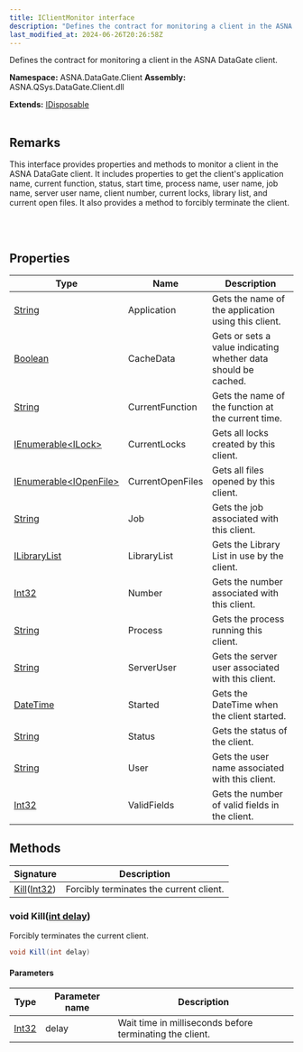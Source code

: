 ```yaml
---
title: IClientMonitor interface
description: "Defines the contract for monitoring a client in the ASNA DataGate client. "
last_modified_at: 2024-06-26T20:26:58Z
---
```


Defines the contract for monitoring a client in the ASNA DataGate client.

**Namespace:** ASNA.DataGate.Client
**Assembly:** ASNA.QSys.DataGate.Client.dll

**Extends:** [IDisposable](https://learn.microsoft.com/en-us/dotnet/api/system.idisposable?view=net-8.0)
<br>
<br>

## Remarks
This interface provides properties and methods to monitor a client in the ASNA DataGate client. 
It includes properties to get the client's application name, current function, status, start time, 
process name, user name, job name, server user name, client number, current locks, library list, 
and current open files. It also provides a method to forcibly terminate the client.

<br>
<br>

## Properties

| Type | Name | Description
| --- | --- | --- 
| [String](https://learn.microsoft.com/en-us/dotnet/api/system.string?view=net-8.0) | Application | Gets the name of the application using this client. |
| [Boolean](https://docs.microsoft.com/en-us/dotnet/api/system.boolean) | CacheData | Gets or sets a value indicating whether data should be cached. |
| [String](https://learn.microsoft.com/en-us/dotnet/api/system.string?view=net-8.0) | CurrentFunction | Gets the name of the function at the current time. |
| [IEnumerable\<ILock\>](https://learn.microsoft.com/en-us/dotnet/api/system.collections.generic.ienumerable-1?view=net-8.0) | CurrentLocks | Gets all locks created by this client. |
| [IEnumerable\<IOpenFile\>](https://learn.microsoft.com/en-us/dotnet/api/system.collections.generic.ienumerable-1?view=net-8.0) | CurrentOpenFiles | Gets all files opened by this client. |
| [String](https://learn.microsoft.com/en-us/dotnet/api/system.string?view=net-8.0) | Job | Gets the job associated with this client. |
| [ILibraryList](/reference/datagate/datagate-client/i-library-list.html) | LibraryList | Gets the Library List in use by the client. |
| [Int32](https://learn.microsoft.com/en-us/dotnet/csharp/language-reference/builtin-types/integral-numeric-types) | Number | Gets the number associated with this client. |
| [String](https://learn.microsoft.com/en-us/dotnet/api/system.string?view=net-8.0) | Process | Gets the process running this client. |
| [String](https://learn.microsoft.com/en-us/dotnet/api/system.string?view=net-8.0) | ServerUser | Gets the server user associated with this client. |
| [DateTime](https://docs.microsoft.com/en-us/dotnet/api/system.datetime) | Started | Gets the DateTime when the client started. |
| [String](https://learn.microsoft.com/en-us/dotnet/api/system.string?view=net-8.0) | Status | Gets the status of the client. |
| [String](https://learn.microsoft.com/en-us/dotnet/api/system.string?view=net-8.0) | User | Gets the user name associated with this client. |
| [Int32](https://learn.microsoft.com/en-us/dotnet/csharp/language-reference/builtin-types/integral-numeric-types) | ValidFields | Gets the number of valid fields in the client. |

## Methods

| Signature | Description |
| --- | --- |
| [Kill](#void-killint-delay)([Int32](https://docs.microsoft.com/en-us/dotnet/api/system.int32)) | Forcibly terminates the current client.

### void Kill([int delay](https://learn.microsoft.com/en-us/dotnet/csharp/language-reference/builtin-types/integral-numeric-types))

Forcibly terminates the current client.

```cs
void Kill(int delay)
```

#### Parameters

| Type | Parameter name | Description
| --- | --- | ---
| [Int32](https://docs.microsoft.com/en-us/dotnet/api/system.int32) | delay | Wait time in milliseconds before terminating the client.
